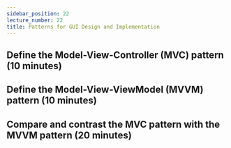 ```yaml
---
sidebar_position: 22
lecture_number: 22
title: Patterns for GUI Design and Implementation
---
```


## Define the Model-View-Controller (MVC) pattern (10 minutes)

## Define the Model-View-ViewModel (MVVM) pattern (10 minutes)

## Compare and contrast the MVC pattern with the MVVM pattern (20 minutes)
